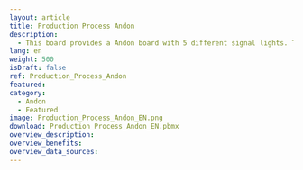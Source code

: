 ```yaml
---
layout: article
title: Production Process Andon
description: 
  - This board provides a Andon board with 5 different signal lights. There is a script running to manipulate the Machine Status and Production Count variable. Remove the script and add your data source to get it running for your use case.
lang: en
weight: 500
isDraft: false
ref: Production_Process_Andon
featured:
category:
  - Andon
  - Featured
image: Production_Process_Andon_EN.png
download: Production_Process_Andon_EN.pbmx
overview_description:
overview_benefits:
overview_data_sources:
---
```

